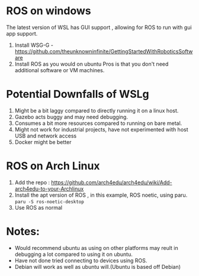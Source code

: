 # ROS on windows 
The latest version of WSL has GUI support , allowing for ROS to run with gui app support.
1. Install WSG-G - https://github.com/theunknowninfinite/GettingStartedWithRoboticsSoftware
2. Install ROS as you would on ubuntu 
Pros is that you don't need additional software or VM machines. 

# Potential Downfalls of WSLg
1. Might be a bit laggy compared to directly running it on a linux host.
2. Gazebo acts buggy and may need debugging.
3. Consumes a bit more resources compared to running on bare  metal.
4. Might not work for industrial projects, have not experimented with host USB and network access 
5. Docker might be better 

# ROS on Arch Linux 
1. Add the repo : https://github.com/arch4edu/arch4edu/wiki/Add-arch4edu-to-your-Archlinux
2. Install  the apt version of ROS , in this example, ROS noetic, using paru. ````paru -S ros-noetic-desktop````
3. Use ROS as normal 

# Notes:
 
* Would recommend ubuntu as using on other platforms may reult in debugging a lot compared to using it on ubuntu.
* Have not done tried connecting to devices using ROS. 
* Debian will work as well as ubuntu will.(Ubuntu is based off Debian)